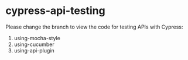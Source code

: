 # cypress-api-testing

Please change the branch to view the code for testing APIs with Cypress:

1. using-mocha-style
2. using-cucumber
3. using-api-plugin
